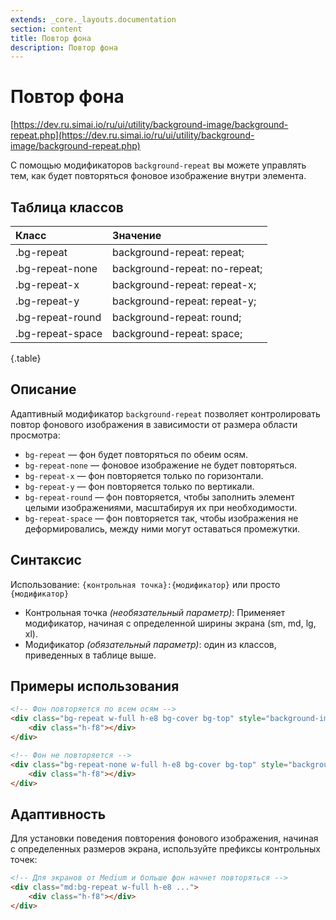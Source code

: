 ```yaml
---
extends: _core._layouts.documentation
section: content
title: Повтор фона
description: Повтор фона
---
```


# Повтор фона

[https://dev.ru.simai.io/ru/ui/utility/background-image/background-repeat.php](https://dev.ru.simai.io/ru/ui/utility/background-image/background-repeat.php)

С помощью модификаторов `background-repeat` вы можете управлять тем, как будет повторяться фоновое изображение внутри
элемента.

## Таблица классов

| Класс            | Значение                      |
|:-----------------|:------------------------------|
| .bg-repeat       | background-repeat: repeat;    |
| .bg-repeat-none  | background-repeat: no-repeat; |
| .bg-repeat-x     | background-repeat: repeat-x;  |
| .bg-repeat-y     | background-repeat: repeat-y;  |
| .bg-repeat-round | background-repeat: round;     |
| .bg-repeat-space | background-repeat: space;     |
{.table}

## Описание

Адаптивный модификатор `background-repeat` позволяет контролировать повтор фонового изображения в зависимости от размера
области просмотра:

- `bg-repeat` — фон будет повторяться по обеим осям.
- `bg-repeat-none` — фоновое изображение не будет повторяться.
- `bg-repeat-x` — фон повторяется только по горизонтали.
- `bg-repeat-y` — фон повторяется только по вертикали.
- `bg-repeat-round` — фон повторяется, чтобы заполнить элемент целыми изображениями, масштабируя их при необходимости.
- `bg-repeat-space` — фон повторяется так, чтобы изображения не деформировались, между ними могут оставаться промежутки.

## Синтаксис

Использование: `{контрольная точка}:{модификатор}` или просто `{модификатор}`

- Контрольная точка *(необязательный параметр)*: Применяет модификатор, начиная с определенной ширины экрана (sm, md,
  lg, xl).
- Модификатор *(обязательный параметр)*: один из классов, приведенных в таблице выше.

## Примеры использования

```html
<!-- Фон повторяется по всем осям -->
<div class="bg-repeat w-full h-e8 bg-cover bg-top" style="background-image:url('../../../image/picture.svg');">
    <div class="h-f8"></div>
</div>
```

```html
<!-- Фон не повторяется -->
<div class="bg-repeat-none w-full h-e8 bg-cover bg-top" style="background-image:url('../../../image/picture.svg');">
    <div class="h-f8"></div>
</div>
```

## Адаптивность

Для установки поведения повторения фонового изображения, начиная с определенных размеров экрана, используйте префиксы
контрольных точек:

```html
<!-- Для экранов от Medium и больше фон начнет повторяться -->
<div class="md:bg-repeat w-full h-e8 ...">
    <div class="h-f8"></div>
</div>
```

